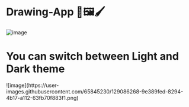 # Drawing-App 🎨🖼️🖌️

![image](https://user-images.githubusercontent.com/65845230/129085478-dccc9ead-ba0a-42c2-bfdb-1d635da3031c.png)
<h1> You can switch between Light and Dark theme </h1>
![image](https://user-images.githubusercontent.com/65845230/129086268-9e389fed-8294-4b17-a112-63fb70f883f1.png)

